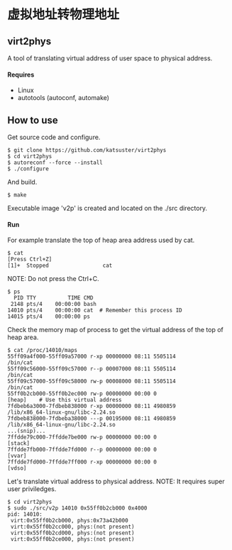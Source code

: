 # 虚拟地址转物理地址

## virt2phys
A tool of translating virtual address of user space to physical address.

#### Requires
* Linux
* autotools (autoconf, automake)


## How to use
Get source code and configure.

    $ git clone https://github.com/katsuster/virt2phys
    $ cd virt2phys
    $ autoreconf --force --install
    $ ./configure

And build.

    $ make

Executable image 'v2p' is created and located on the ./src directory.


#### Run
For example translate the top of heap area address used by cat.

    $ cat
    [Press Ctrl+Z]
    [1]+  Stopped                 cat

NOTE: Do not press the Ctrl+C.

    $ ps
      PID TTY          TIME CMD
     2148 pts/4    00:00:00 bash
    14010 pts/4    00:00:00 cat  # Remember this process ID
    14015 pts/4    00:00:00 ps

Check the memory map of process to get the virtual address of the top of heap area.

    $ cat /proc/14010/maps
    55ff09a4f000-55ff09a57000 r-xp 00000000 08:11 5505114                    /bin/cat
    55ff09c56000-55ff09c57000 r--p 00007000 08:11 5505114                    /bin/cat
    55ff09c57000-55ff09c58000 rw-p 00008000 08:11 5505114                    /bin/cat
    55ff0b2cb000-55ff0b2ec000 rw-p 00000000 00:00 0                          [heap]    # Use this virtual address
    7fdbeb6a3000-7fdbeb838000 r-xp 00000000 08:11 4980859                    /lib/x86_64-linux-gnu/libc-2.24.so
    7fdbeb838000-7fdbeba38000 ---p 00195000 08:11 4980859                    /lib/x86_64-linux-gnu/libc-2.24.so
    ...(snip)...
    7ffdde79c000-7ffdde7be000 rw-p 00000000 00:00 0                          [stack]
    7ffdde7fb000-7ffdde7fd000 r--p 00000000 00:00 0                          [vvar]
    7ffdde7fd000-7ffdde7ff000 r-xp 00000000 00:00 0                          [vdso]

Let's translate virtual address to physical address.
NOTE: It requires super user priviledges.

    $ cd virt2phys
    $ sudo ./src/v2p 14010 0x55ff0b2cb000 0x4000
    pid: 14010:
     virt:0x55ff0b2cb000, phys:0x73a42b000
     virt:0x55ff0b2cc000, phys:(not present)
     virt:0x55ff0b2cd000, phys:(not present)
     virt:0x55ff0b2ce000, phys:(not present)
